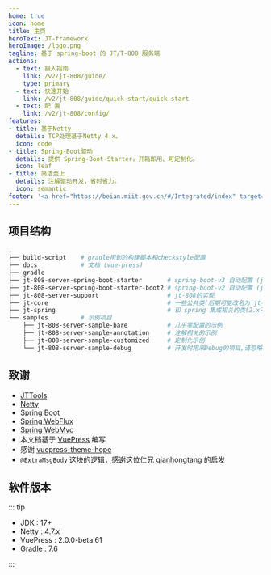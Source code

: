 ```yaml
---
home: true
icon: home
title: 主页
heroText: JT-framework
heroImage: /logo.png
tagline: 基于 spring-boot 的 JT/T-808 服务端
actions:
  - text: 接入指南
    link: /v2/jt-808/guide/
    type: primary
  - text: 快速开始
    link: /v2/jt-808/guide/quick-start/quick-start
  - text: 配 置
    link: /v2/jt-808/config/
features:
- title: 基于Netty
  details: TCP处理基于Netty 4.x。
  icon: code
- title: Spring-Boot驱动
  details: 提供 Spring-Boot-Starter，开箱即用、可定制化。
  icon: leaf
- title: 简洁至上
  details: 注解驱动开发，省时省力。
  icon: semantic
footer: '<a href="https://beian.miit.gov.cn/#/Integrated/index" target="_blank">备案号: 沪ICP备2022029946号-2</a >'
---
```


## 项目结构

```sh
.
├── build-script    # gradle用到的构建脚本和checkstyle配置
├── docs            # 文档 (vue-press)
├── gradle
├── jt-808-server-spring-boot-starter       # spring-boot-v3 自动配置 (jdk17+)
├── jt-808-server-spring-boot-starter-boot2 # spring-boot-v2 自动配置 (jdk11+)
├── jt-808-server-support                   # jt-808的实现
├── jt-core                                 # 一些公共类(后期可能改名为 jt-common)
├── jt-spring                               # 和 spring 集成相关的类(2.x不再依赖,后期可能删除)
└── samples         # 示例项目
    ├── jt-808-server-sample-bare           # 几乎零配置的示例
    ├── jt-808-server-sample-annotation     # 注解相关的示例
    ├── jt-808-server-sample-customized     # 定制化示例
    └── jt-808-server-sample-debug          # 开发时用来Debug的项目,请忽略
```

## 致谢

- [JTTools](https://jttools.smallchi.cn/jt808)
- [Netty](https://github.com/netty/netty)
- [Spring Boot](https://docs.spring.io/spring-boot/docs/2.5.8/reference/html/)
- [Spring WebFlux](https://docs.spring.io/spring-framework/docs/5.2.19.RELEASE/spring-framework-reference/web-reactive.html#spring-webflux)
- [Spring WebMvc](https://docs.spring.io/spring-framework/docs/5.2.19.RELEASE/spring-framework-reference/web.html#spring-web)
- 本文档基于 [VuePress](https://www.vuepress.cn/) 编写
- 感谢 [vuepress-theme-hope](https://theme-hope.vuejs.press/zh/)
- `@ExtraMsgBody` 这块的逻辑，感谢这位仁兄 [qianhongtang](https://github.com/qianhongtang) 的启发

## 软件版本

::: tip

- JDK : 17+
- Netty : 4.7.x
- VuePress : 2.0.0-beta.61
- Gradle : 7.6

:::